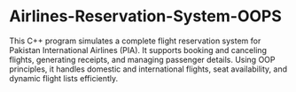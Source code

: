 # Airlines-Reservation-System-OOPS
This C++ program simulates a complete flight reservation system for Pakistan International Airlines (PIA). It supports booking and canceling flights, generating receipts, and managing passenger details. Using OOP principles, it handles domestic and international flights, seat availability, and dynamic flight lists efficiently.
